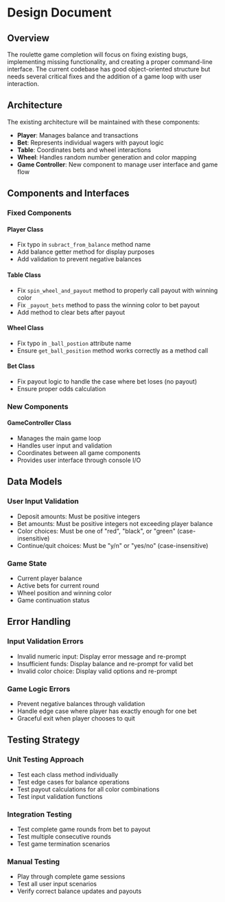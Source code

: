 # Design Document

## Overview

The roulette game completion will focus on fixing existing bugs, implementing missing functionality, and creating a proper command-line interface. The current codebase has good object-oriented structure but needs several critical fixes and the addition of a game loop with user interaction.

## Architecture

The existing architecture will be maintained with these components:
- **Player**: Manages balance and transactions
- **Bet**: Represents individual wagers with payout logic
- **Table**: Coordinates bets and wheel interactions
- **Wheel**: Handles random number generation and color mapping
- **Game Controller**: New component to manage user interface and game flow

## Components and Interfaces

### Fixed Components

#### Player Class
- Fix typo in `subract_from_balance` method name
- Add balance getter method for display purposes
- Add validation to prevent negative balances

#### Table Class
- Fix `spin_wheel_and_payout` method to properly call payout with winning color
- Fix `_payout_bets` method to pass the winning color to bet payout
- Add method to clear bets after payout

#### Wheel Class
- Fix typo in `_ball_postion` attribute name
- Ensure `get_ball_position` method works correctly as a method call

#### Bet Class
- Fix payout logic to handle the case where bet loses (no payout)
- Ensure proper odds calculation

### New Components

#### GameController Class
- Manages the main game loop
- Handles user input and validation
- Coordinates between all game components
- Provides user interface through console I/O

## Data Models

### User Input Validation
- Deposit amounts: Must be positive integers
- Bet amounts: Must be positive integers not exceeding player balance
- Color choices: Must be one of "red", "black", or "green" (case-insensitive)
- Continue/quit choices: Must be "y/n" or "yes/no" (case-insensitive)

### Game State
- Current player balance
- Active bets for current round
- Wheel position and winning color
- Game continuation status

## Error Handling

### Input Validation Errors
- Invalid numeric input: Display error message and re-prompt
- Insufficient funds: Display balance and re-prompt for valid bet
- Invalid color choice: Display valid options and re-prompt

### Game Logic Errors
- Prevent negative balances through validation
- Handle edge case where player has exactly enough for one bet
- Graceful exit when player chooses to quit

## Testing Strategy

### Unit Testing Approach
- Test each class method individually
- Test edge cases for balance operations
- Test payout calculations for all color combinations
- Test input validation functions

### Integration Testing
- Test complete game rounds from bet to payout
- Test multiple consecutive rounds
- Test game termination scenarios

### Manual Testing
- Play through complete game sessions
- Test all user input scenarios
- Verify correct balance updates and payouts